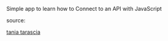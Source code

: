 Simple app to learn how to Connect to an API with JavaScript

source:

[tania tarascia](https://www.taniarascia.com/how-to-connect-to-an-api-with-javascript/)
